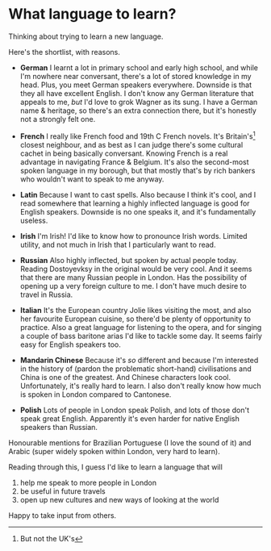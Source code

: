 # What language to learn?

Thinking about trying to learn a new language.

Here's the shortlist, with reasons.

- **German** I learnt a lot in primary school and early high school, and while
  I'm nowhere near conversant, there's a lot of stored knowledge in my head.
  Plus, you meet German speakers everywhere. Downside is that they all have
  excellent English. I don't know any German literature that appeals to me,
  *but* I'd love to grok Wagner as its sung. I have a German name & heritage,
  so there's an extra connection there, but it's honestly not a strongly felt
  one.

- **French** I really like French food and 19th C French novels. It's
  Britain's[^1] closest neighbour, and as best as I can judge there's some
  cultural cachet in being basically conversant. Knowing French is a real
  advantage in navigating France & Belgium. It's also the second-most spoken
  language in my borough, but that mostly that's by rich bankers who wouldn't
  want to speak to me anyway.

- **Latin** Because I want to cast spells. Also because I think it's cool, and
  I read somewhere that learning a highly inflected language is good for
  English speakers. Downside is no one speaks it, and it's fundamentally
  useless.

- **Irish** I'm Irish! I'd like to know how to pronounce Irish words. Limited
  utility, and not much in Irish that I particularly want to read.

- **Russian** Also highly inflected, but spoken by actual people today. Reading
  Dostoyevksy in the original would be very cool. And it seems that there are
  many Russian people in London. Has the possibility of opening up a very
  foreign culture to me. I don't have much desire to travel in Russia.

- **Italian** It's the European country Jolie likes visiting the most, and
  also her favourite European cuisine, so there'd be plenty of opportunity to
  practice. Also a great language for listening to the opera, and for singing
  a couple of bass baritone arias I'd like to tackle some day. It seems fairly
  easy for English speakers too.

- **Mandarin Chinese** Because it's *so* different and because I'm interested
  in the history of (pardon the problematic short-hand) civilisations and
  China is one of the greatest. And Chinese characters look cool.
  Unfortunately, it's really hard to learn. I also don't really know how much
  is spoken in London compared to Cantonese.

- **Polish** Lots of people in London speak Polish, and lots of those don't
  speak great English. Apparently it's even harder for native English speakers
  than Russian.

Honourable mentions for Brazilian Portuguese (I love the sound of it) and
Arabic (super widely spoken within London, very hard to learn).

Reading through this, I guess I'd like to learn a language that will

 1. help me speak to more people in London
 2. be useful in future travels
 3. open up new cultures and new ways of looking at the world

Happy to take input from others.

[^1]: But not the UK's
